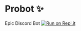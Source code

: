 # Probot ✨
Epic Discord Bot
[![Run on Repl.it](https://repl.it/badge/github/PastoralScarf12/Probot-)](https://repl.it/github/PastoralScarf12/Probot-)